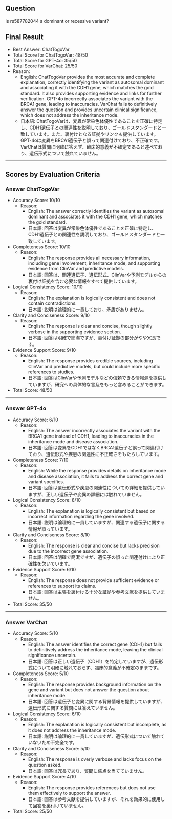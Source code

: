 ## Question

Is rs587782044 a dominant or recessive variant?

## Final Result

- Best Answer: ChatTogoVar
- Total Score for ChatTogoVar: 48/50
- Total Score for GPT-4o: 35/50
- Total Score for VarChat: 25/50
- Reason:
  - English: ChatTogoVar provides the most accurate and complete explanation, correctly identifying the variant as autosomal dominant and associating it with the CDH1 gene, which matches the gold standard. It also provides supporting evidence and links for further verification. GPT-4o incorrectly associates the variant with the BRCA1 gene, leading to inaccuracies. VarChat fails to definitively answer the question and provides uncertain clinical significance, which does not address the inheritance mode.
  - 日本語: ChatTogoVarは、変異が常染色体優性であることを正確に特定し、CDH1遺伝子との関連性を説明しており、ゴールドスタンダードと一致しています。また、裏付けとなる証拠やリンクも提供しています。GPT-4oは変異をBRCA1遺伝子と誤って関連付けており、不正確です。VarChatは質問に明確に答えず、臨床的意義が不確定であると述べており、遺伝形式について触れていません。

---

## Scores by Evaluation Criteria

### Answer ChatTogoVar
- Accuracy Score: 10/10
  - Reason: 
    - English: The answer correctly identifies the variant as autosomal dominant and associates it with the CDH1 gene, which matches the gold standard.
    - 日本語: 回答は変異が常染色体優性であることを正確に特定し、CDH1遺伝子との関連性を説明しており、ゴールドスタンダードと一致しています。
- Completeness Score: 10/10
  - Reason: 
    - English: The response provides all necessary information, including gene involvement, inheritance mode, and supporting evidence from ClinVar and predictive models.
    - 日本語: 回答は、関連遺伝子、遺伝形式、ClinVarや予測モデルからの裏付け証拠を含む必要な情報をすべて提供しています。
- Logical Consistency Score: 10/10
  - Reason: 
    - English: The explanation is logically consistent and does not contain contradictions.
    - 日本語: 説明は論理的に一貫しており、矛盾がありません。
- Clarity and Conciseness Score: 9/10
  - Reason: 
    - English: The response is clear and concise, though slightly verbose in the supporting evidence section.
    - 日本語: 回答は明確で簡潔ですが、裏付け証拠の部分がやや冗長です。
- Evidence Support Score: 9/10
  - Reason: 
    - English: The response provides credible sources, including ClinVar and predictive models, but could include more specific references to studies.
    - 日本語: 回答はClinVarや予測モデルなどの信頼できる情報源を提供していますが、研究への具体的な言及をもっと含めることができます。
- Total Score: 48/50

---

### Answer GPT-4o
- Accuracy Score: 6/10
  - Reason: 
    - English: The answer incorrectly associates the variant with the BRCA1 gene instead of CDH1, leading to inaccuracies in the inheritance mode and disease association.
    - 日本語: 回答は変異をCDH1ではなくBRCA1遺伝子と誤って関連付けており、遺伝形式や疾患の関連性に不正確さをもたらしています。
- Completeness Score: 7/10
  - Reason: 
    - English: While the response provides details on inheritance mode and disease association, it fails to address the correct gene and variant specifics.
    - 日本語: 回答は遺伝形式や疾患の関連性についての詳細を提供していますが、正しい遺伝子や変異の詳細には触れていません。
- Logical Consistency Score: 8/10
  - Reason: 
    - English: The explanation is logically consistent but based on incorrect information regarding the gene involved.
    - 日本語: 説明は論理的に一貫していますが、関連する遺伝子に関する情報が誤っています。
- Clarity and Conciseness Score: 8/10
  - Reason: 
    - English: The response is clear and concise but lacks precision due to the incorrect gene association.
    - 日本語: 回答は明確で簡潔ですが、遺伝子の誤った関連付けにより正確性を欠いています。
- Evidence Support Score: 6/10
  - Reason: 
    - English: The response does not provide sufficient evidence or references to support its claims.
    - 日本語: 回答は主張を裏付ける十分な証拠や参考文献を提供していません。
- Total Score: 35/50

---

### Answer VarChat
- Accuracy Score: 5/10
  - Reason: 
    - English: The answer identifies the correct gene (CDH1) but fails to definitively address the inheritance mode, leaving the clinical significance uncertain.
    - 日本語: 回答は正しい遺伝子（CDH1）を特定していますが、遺伝形式について明確に触れておらず、臨床的意義が不確定のままです。
- Completeness Score: 5/10
  - Reason: 
    - English: The response provides background information on the gene and variant but does not answer the question about inheritance mode.
    - 日本語: 回答は遺伝子と変異に関する背景情報を提供していますが、遺伝形式に関する質問には答えていません。
- Logical Consistency Score: 6/10
  - Reason: 
    - English: The explanation is logically consistent but incomplete, as it does not address the inheritance mode.
    - 日本語: 説明は論理的に一貫していますが、遺伝形式について触れていないため不完全です。
- Clarity and Conciseness Score: 5/10
  - Reason: 
    - English: The response is overly verbose and lacks focus on the question asked.
    - 日本語: 回答は冗長であり、質問に焦点を当てていません。
- Evidence Support Score: 4/10
  - Reason: 
    - English: The response provides references but does not use them effectively to support the answer.
    - 日本語: 回答は参考文献を提供していますが、それを効果的に使用して回答を裏付けていません。
- Total Score: 25/50